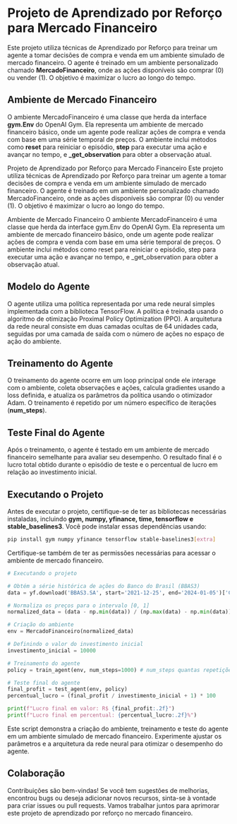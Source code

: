 # Projeto de Aprendizado por Reforço para Mercado Financeiro

Este projeto utiliza técnicas de Aprendizado por Reforço para treinar um agente a tomar decisões de compra e venda em um ambiente simulado de mercado financeiro. O agente é treinado em um ambiente personalizado chamado **MercadoFinanceiro**, onde as ações disponíveis são comprar (0) ou vender (1). O objetivo é maximizar o lucro ao longo do tempo.

## Ambiente de Mercado Financeiro
O ambiente MercadoFinanceiro é uma classe que herda da interface **gym.Env** do OpenAI Gym. Ela representa um ambiente de mercado financeiro básico, onde um agente pode realizar ações de compra e venda com base em uma série temporal de preços. O ambiente inclui métodos como **reset** para reiniciar o episódio, **step** para executar uma ação e avançar no tempo, e **_get_observation** para obter a observação atual.


Projeto de Aprendizado por Reforço para Mercado Financeiro
Este projeto utiliza técnicas de Aprendizado por Reforço para treinar um agente a tomar decisões de compra e venda em um ambiente simulado de mercado financeiro. O agente é treinado em um ambiente personalizado chamado MercadoFinanceiro, onde as ações disponíveis são comprar (0) ou vender (1). O objetivo é maximizar o lucro ao longo do tempo.

Ambiente de Mercado Financeiro
O ambiente MercadoFinanceiro é uma classe que herda da interface gym.Env do OpenAI Gym. Ela representa um ambiente de mercado financeiro básico, onde um agente pode realizar ações de compra e venda com base em uma série temporal de preços. O ambiente inclui métodos como reset para reiniciar o episódio, step para executar uma ação e avançar no tempo, e _get_observation para obter a observação atual.

## Modelo do Agente
O agente utiliza uma política representada por uma rede neural simples implementada com a biblioteca TensorFlow. A política é treinada usando o algoritmo de otimização Proximal Policy Optimization (PPO). A arquitetura da rede neural consiste em duas camadas ocultas de 64 unidades cada, seguidas por uma camada de saída com o número de ações no espaço de ação do ambiente.

## Treinamento do Agente
O treinamento do agente ocorre em um loop principal onde ele interage com o ambiente, coleta observações e ações, calcula gradientes usando a loss definida, e atualiza os parâmetros da política usando o otimizador Adam. O treinamento é repetido por um número específico de iterações (**num_steps**).

## Teste Final do Agente
Após o treinamento, o agente é testado em um ambiente de mercado financeiro semelhante para avaliar seu desempenho. O resultado final é o lucro total obtido durante o episódio de teste e o percentual de lucro em relação ao investimento inicial.

## Executando o Projeto
Antes de executar o projeto, certifique-se de ter as bibliotecas necessárias instaladas, incluindo **gym, numpy, yfinance, time, tensorflow e stable_baselines3**. Você pode instalar essas dependências usando:

```bash
pip install gym numpy yfinance tensorflow stable-baselines3[extra]
```
Certifique-se também de ter as permissões necessárias para acessar o ambiente de mercado financeiro.

```python
# Executando o projeto

# Obtém a série histórica de ações do Banco do Brasil (BBAS3)
data = yf.download('BBAS3.SA', start='2021-12-25', end='2024-01-05')['Close'].values

# Normaliza os preços para o intervalo [0, 1]
normalized_data = (data - np.min(data)) / (np.max(data) - np.min(data))

# Criação do ambiente
env = MercadoFinanceiro(normalized_data)

# Definindo o valor do investimento inicial
investimento_inicial = 10000

# Treinamento do agente
policy = train_agent(env, num_steps=1000) # num_steps quantas repetições de teste

# Teste final do agente
final_profit = test_agent(env, policy)
percentual_lucro = (final_profit / investimento_inicial + 1) * 100

print(f"Lucro final em valor: R$ {final_profit:.2f}")
print(f"Lucro final em percentual: {percentual_lucro:.2f}%")

```
Este script demonstra a criação do ambiente, treinamento e teste do agente em um ambiente simulado de mercado financeiro. Experimente ajustar os parâmetros e a arquitetura da rede neural para otimizar o desempenho do agente.

## Colaboração
Contribuições são bem-vindas! Se você tem sugestões de melhorias, encontrou bugs ou deseja adicionar novos recursos, sinta-se à vontade para criar issues ou pull requests. Vamos trabalhar juntos para aprimorar este projeto de aprendizado por reforço no mercado financeiro.
